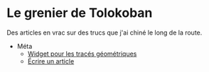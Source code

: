 # Le grenier de Tolokoban

Des articles en vrac sur des trucs que j'ai chiné le long de la route.

* Méta
  * [Widget pour les tracés géométriques](#g)
  * [Écrire un article](#articles)
